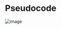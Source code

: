 # Pseudocode
![image](https://user-images.githubusercontent.com/55269500/68540534-b13e0700-03ce-11ea-9bd4-334bd507b3a2.png) 
